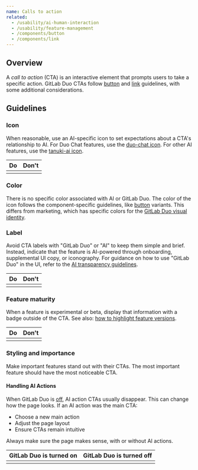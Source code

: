 ```yaml
---
name: Calls to action
related:
  - /usability/ai-human-interaction
  - /usability/feature-management
  - /components/button
  - /components/link
---
```


## Overview

A _call to action_ (CTA) is an interactive element that prompts users to take a specific action. GitLab Duo CTAs follow [button](/components/button) and [link](/components/link) guidelines, with some additional considerations.

## Guidelines

### Icon

When reasonable, use an AI-specific icon to set expectations about a CTA's relationship to AI. For Duo Chat features, use the [duo-chat icon](https://gitlab-org.gitlab.io/gitlab-svgs/?q=~duo-chat). For other AI features, use the [tanuki-ai icon](https://gitlab-org.gitlab.io/gitlab-svgs/?q=~tanuki-ai).

| Do                                                                                                                                       | Don't                                                                                                                                            |
| ---------------------------------------------------------------------------------------------------------------------------------------- | ------------------------------------------------------------------------------------------------------------------------------------------------ |
| <figure-img alt="Default button with tanuki-ai icon" label="Button uses AI-specific icon." src="/img/ai-cta-with-icon.svg"></figure-img> | <figure-img alt="Default button without tanuki-ai icon." label="Button omits AI-specific icon." src="/img/ai-cta-without-icon.svg"></figure-img> |

### Color

There is no specific color associated with AI or GitLab Duo. The color of the icon follows the component-specific guidelines, like [button](/components/button) variants. This differs from marketing, which has specific colors for the [GitLab Duo visual identity](https://docs.google.com/presentation/d/1G849KWal8XDAEdusoR5YN8ZrZlvcgFVnqr4Nsjdy9Rc/edit#slide=id.g252cac05ee9_0_17).

### Label

Avoid CTA labels with "GitLab Duo" or "AI" to keep them simple and brief. Instead, indicate that the feature is AI-powered through onboarding, supplemental UI copy, or iconography. For guidance on how to use "GitLab Duo" in the UI, refer to the [AI transparency guidelines](/usability/ai-human-interaction#be-transparent).

| Do                                                                                                                                              | Don't                                                                                                                                                              |
| ----------------------------------------------------------------------------------------------------------------------------------------------- | ------------------------------------------------------------------------------------------------------------------------------------------------------------------ |
| <figure-img alt="Button with label: Summarize comments" label="Button label is simple and brief." src="/img/ai-cta-with-icon.svg"></figure-img> | <figure-img alt="Button with label: Summarize comments with GitLab Duo" label="Button label is too complex and long." src="/img/ai-cta-too-long.svg"></figure-img> |

### Feature maturity

When a feature is experimental or beta, display that information with a badge outside of the CTA. See also: [how to highlight feature versions](/usability/feature-management#highlighting-feature-versions).

| Do                                                                                                                                                                                                                     | Don't                                                                                                                                                          |
| ---------------------------------------------------------------------------------------------------------------------------------------------------------------------------------------------------------------------- | -------------------------------------------------------------------------------------------------------------------------------------------------------------- |
| <figure-img alt="Feature maturity is indicated outside of the CTA with a Beta badge embedded in UI copy" label="Feature maturity is indicated outside of the button." src="/img/do-feature-maturity.svg"></figure-img> | <figure-img alt="An AI button containing a Beta badge" label="Feature maturity is indicated in the button." src="/img/dont-feature-maturity.svg"></figure-img> |

### Styling and importance

Make important features stand out with their CTAs. The most important feature should have the most noticeable CTA.

#### Handling AI Actions

When GitLab Duo is [off](https://docs.gitlab.com/ee/user/gitlab_duo/turn_on_off.html#turn-off-gitlab-duo-features), AI action CTAs usually disappear. This can change how the page looks. If an AI action was the main CTA:

- Choose a new main action
- Adjust the page layout
- Ensure CTAs remain intuitive

Always make sure the page makes sense, with or without AI actions.

| GitLab Duo is turned on                                                                        | GitLab Duo is turned off                                                                                                      |
| ---------------------------------------------------------------------------------------------- | ----------------------------------------------------------------------------------------------------------------------------- |
| <figure-img alt="AI button is primary confirm"  src="/img/primary-action-ai.svg"></figure-img> | <figure-img alt="AI button is not shown, other button is primary confirm"  src="/img/primary-action-not-ai.svg"></figure-img> |
